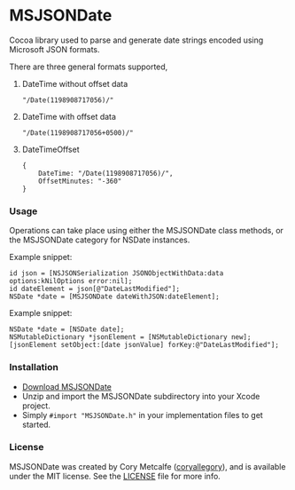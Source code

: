 MSJSONDate
==========

Cocoa library used to parse and generate date strings encoded using Microsoft JSON formats.

There are three general formats supported,

1. DateTime without offset data

    `"/Date(1198908717056)/"`

2. DateTime with offset data

    `"/Date(1198908717056+0500)/"`

3. DateTimeOffset

    ```
    {
        DateTime: "/Date(1198908717056)/",
        OffsetMinutes: "-360"
    }
    ```


### Usage

Operations can take place using either the MSJSONDate class methods, or the MSJSONDate category for NSDate instances.

Example snippet:

    id json = [NSJSONSerialization JSONObjectWithData:data options:kNilOptions error:nil];
    id dateElement = json[@"DateLastModified"];
    NSDate *date = [MSJSONDate dateWithJSON:dateElement];

Example snippet:

    NSDate *date = [NSDate date];
    NSMutableDictionary *jsonElement = [NSMutableDictionary new];
    [jsonElement setObject:[date jsonValue] forKey:@"DateLastModified"];


### Installation

- [Download MSJSONDate](https://github.com/coryallegory/CMJSON/zipball/master)
- Unzip and import the MSJSONDate subdirectory into your Xcode project.
- Simply `#import "MSJSONDate.h"` in your implementation files to get started.


### License

MSJSONDate was created by Cory Metcalfe ([coryallegory](https://github.com/coryallegory)), and is available under the MIT license. See the [LICENSE](https://github.com/coryallegory/MSJSONDate/blob/master/MSJSONDate/LICENSE) file for more info.
